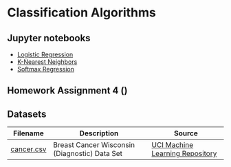 # Classification Algorithms

## Jupyter notebooks

- [Logistic Regression]()
- [K-Nearest Neighbors]()
- [Softmax Regression]()

## Homework Assignment 4 ()

## Datasets
Filename | Description |  Source
--- | --- |  --- 
[cancer.csv](https://raw.githubusercontent.com/um-perez-alvaro/Data-Science-Theory/master/Data/cancer.csv) | Breast Cancer Wisconsin (Diagnostic) Data Set | [UCI Machine Learning Repository](https://archive.ics.uci.edu/ml/datasets/Breast+Cancer+Wisconsin+(Diagnostic))
